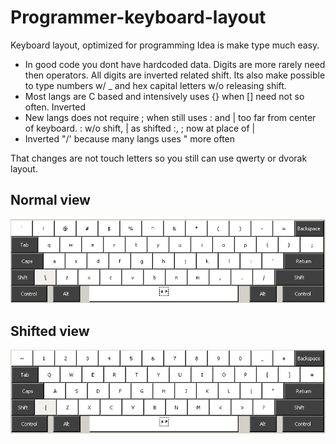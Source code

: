 Programmer-keyboard-layout
==========================

Keyboard layout, optimized for programming
Idea is make type much easy. 

+ In good code you dont have hardcoded data. Digits are more rarely need then operators. All digits are inverted related shift. Its also make possible to type numbers w/ _ and hex capital letters w/o releasing shift.
+ Most langs are C based and intensively uses {} when [] need not so often. Inverted
+ New langs does not require ; when still uses : and | too far from center of keyboard. : w/o shift, | as shifted :, ; now at place of |
+ Inverted "/' because many langs uses " more often

That changes are not touch letters so you still can use qwerty or dvorak layout.

## Normal view 
![Normal view](https://github.com/bga/Programmer-keyboard-layout/raw/master/img/normal.png)
## Shifted view 
![Shifted view](https://github.com/bga/Programmer-keyboard-layout/raw/master/img/shift.png)